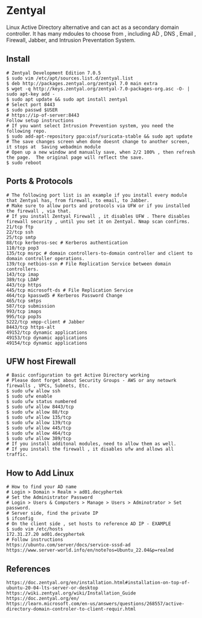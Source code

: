 Zentyal
=======

Linux Active Directory alternative and can act as a secondary domain controller. It has many mdoules 
to choose from , including AD , DNS , Email , Firewall, Jabber, and Intrusion Preventation System. 

Install 
--------

    # Zentyal Development Edition 7.0.5
    $ sudo vim /etc/apt/sources.list.d/zentyal.list
    $ deb http://packages.zentyal.org/zentyal 7.0 main extra
    $ wget -q http://keys.zentyal.org/zentyal-7.0-packages-org.asc -O- | sudo apt-key add -
    $ sudo apt update && sudo apt install zentyal
    # Select port 8443 
    $ sudo passwd $USER
    # https://ip-of-server:8443
    Follow setup instructions
    # If you want select Intrusion Prevention system, you need the following repo. 
    $ sudo add-apt-repository ppa:oisf/suricata-stable && sudo apt update
    # The save changes screen when done doesnt change to another screen, it stops at  Saving webadmin module
    # Open up a new window and manually save, when 2/2 100% , then refresh the page.  The original page will reflect the save. 
    $ sudo reboot

Ports & Protocols
-----------------
    
    # The following port list is an example if you install every module that Zentyal has, from firewall, to email, to Jabber. 
    # Make sure to allow ports and protocols via UFW or if you installed the firewall , via that. 
    # If you install Zentyal Firewall , it disables UFW . There disables firewall security , until you set it on Zentyal. Nmap scan confirms. 
    21/tcp ftp
    22/tcp ssh
    25/tcp smtp
    88/tcp kerberos-sec # Kerberos authentication
    110/tcp pop3
    135/tcp msrpc # domain controllers-to-domain controller and client to domain controller operations.
    139/tcp netbios-ssn # File Replication Service between domain controllers.
    143/tcp imap
    389/tcp LDAP
    443/tcp https
    445/tcp microsoft-ds # File Replication Service
    464/tcp kpasswd5 # Kerberos Password Change
    465/tcp smtps
    587/tcp submission
    993/tcp imaps
    995/tcp pop3s
    5222/tcp xmpp-client # Jabber
    8443/tcp https-alt
    49152/tcp dynamic applications
    49153/tcp dynamic applications
    49154/tcp dynamic applications

UFW host Firewall
-----------------

    # Basic configuration to get Active Directory working
    # Please dont forget about Security Groups - AWS or any netowrk firewalls , VPCs, Subnets, Etc. 
    $ sudo ufw allow ssh
    $ sudo ufw enable
    $ sudo ufw status numbered
    $ sudo ufw allow 8443/tcp
    $ sudo ufw allow 88/tcp
    $ sudo ufw allow 135/tcp
    $ sudo ufw allow 139/tcp
    $ sudo ufw allow 445/tcp
    $ sudo ufw allow 464/tcp
    $ sudo ufw allow 389/tcp 
    # If you install additonal modules, need to allow them as well.
    # If you install the firewall , it disables ufw and allows all traffic. 

How to Add Linux 
---------------

    # How to find your AD name
    # Login > Domain > Realm > ad01.decyphertek
    # Set the Administrator Password
    # Login > Users & Computers > Manage > Users > Adminotrator > Set password.
    # Server side, find the private IP
    $ ifconfig
    # On the client side , set hosts to reference AD IP - EXAMPLE
    $ sudo vim /etc/hosts
    172.31.27.20 ad01.decyphertek
    # Follow instructions
    https://ubuntu.com/server/docs/service-sssd-ad
    https://www.server-world.info/en/note?os=Ubuntu_22.04&p=realmd

References
----------

    https://doc.zentyal.org/en/installation.html#installation-on-top-of-ubuntu-20-04-lts-server-or-desktop
    https://wiki.zentyal.org/wiki/Installation_Guide
    https://doc.zentyal.org/en/
    https://learn.microsoft.com/en-us/answers/questions/268557/active-directory-domain-controler-to-client-requir.html